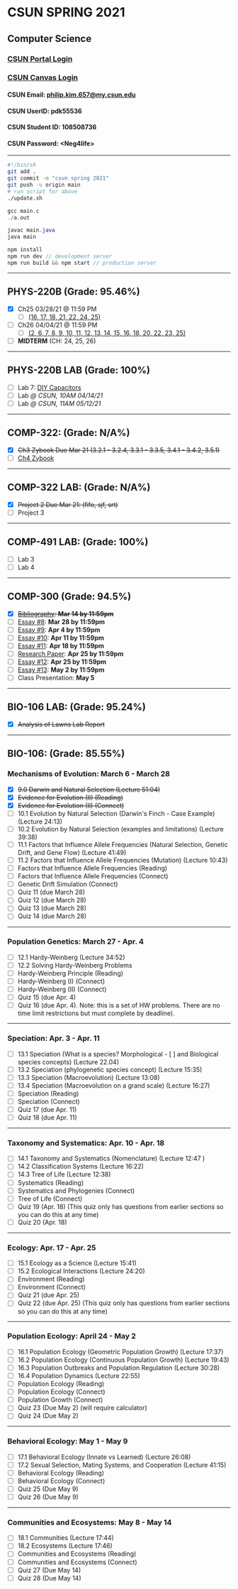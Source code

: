 # CSUN SPRING 2021

## Computer Science

### [CSUN Portal Login](https://auth.csun.edu/cas/login?method=POST&service=https%3A%2F%2Fmynorthridge.csun.edu%2Fpsp%2FPANRPRD%2F%3Fcmd%3Dlogin%26languageCd%3DENG)

### [CSUN Canvas Login](https://auth.csun.edu/cas/login?service=https://mynorthridge.csun.edu/psp/PANRPRD/?cmd=login&languageCd=ENG)

#### CSUN Email: [philip.kim.657@my.csun.edu](https://mail.google.com/mail/u/0/?ogbl#inbox)

#### CSUN UserID: pdk55536

#### CSUN Student ID: 108508736

#### CSUN Password: \<Neg4life>

***

```bash
#!/bin/sh
git add .
git commit -m "csun spring 2021"
git push -u origin main
# run script for above
./update.sh
```

```c
gcc main.c
./a.out
```

```java
javac main.java
java main
```

```javascript
npm install
npm run dev // development server
npm run build && npm start // production server
```

***

## PHYS-220B (Grade: 95.46\%)

- [X] Ch25 03/28/21 @ 11:59 PM
  - [ ] [(16, 17, 18, 21, 22, 24, 25)](https://canvas.csun.edu/courses/90844/modules/items/3378729)
- [ ] Ch26 04/04/21 @ 11:59 PM
  - [ ] [(2, 6, 7, 8, 9, 10, 11, 12, 13, 14, 15, 16, 18, 20, 22, 23, 25)](https://canvas.csun.edu/courses/90844/modules/items/3378729)
- [ ] **MIDTERM** (CH: 24, 25, 26)

***

## PHYS-220B LAB (Grade: 100\%)

- [ ] Lab 7: [DIY Capacitors](https://www.csun.edu/~hpostma/2021-1-220BL/lab07/lab07.html)
- [ ] Lab _@ CSUN, 10AM 04/14/21_
- [ ] Lab _@ CSUN, 11AM 05/12/21_

***

## COMP-322: (Grade: N/A%)

- [X] ~~Ch3 Zybook Due Mar 21 (3.2.1 - 3.2.4, 3.3.1 - 3.3.5, 3.4.1 - 3.4.2, 3.5.1)~~
- [ ] [Ch4 Zybook](https://learn.zybooks.com/zybook/CSUNCOMP322ZamanifarSpring2021)

***

## COMP-322 LAB: (Grade: N/A%)

- [X] ~~Project 2 Due Mar 21: (fifo, sjf, srt)~~
- [ ] Project 3

***

## COMP-491 LAB: (Grade: 100%)

- [ ] Lab 3
- [ ] Lab 4

***

## COMP-300 (Grade: 94.5%)

- [X] ~~[Bibliography](https://docs.google.com/document/d/1bEvjrZzd8rK3aCi-6D2LYhRRpUSAvsZ2I3KonbkhqgE/edit): **Mar 14 by 11:59pm**~~
- [ ] [Essay #8](https://docs.google.com/document/d/1ehvn4SjkYt9i3pzapPz8mEfd9Kdycz6GXwFx8Iwp1bo/edit): **Mar 28 by 11:59pm**
- [ ] [Essay #9](https://docs.google.com/document/d/1giCKGmuenYdtZMsgJ3vwo2TFC5WRTbWg_mrmaVJskKI/edit): **Apr 4 by 11:59pm**
- [ ] [Essay #10](https://docs.google.com/document/d/11VbYPGMEN0A4Y1FU0bfmJx0ifNgBckCr8ehmzDlm3iE/edit): **Apr 11 by 11:59pm**
- [ ] [Essay #11](https://docs.google.com/document/d/1VtpzEuzsG8ikLe3jToRdPXhIdgqsC-a1CsZuw9NFytA/edit): **Apr 18 by 11:59pm**
- [ ] [Research Paper](https://docs.google.com/document/d/1M6orVz_O3qvcHRX4s2yfCgBHDjIFA7Z37FPuEicI-qo/edit): **Apr 25 by 11:59pm**
- [ ] [Essay #12](https://docs.google.com/document/d/1Nx2MUAz1ecL4lXr_3KRATTrozLR3hOS4kbpEzKMYuSE/edit): **Apr 25 by 11:59pm**
- [ ] [Essay #13](https://docs.google.com/document/d/1RUrrBidI0zVxYQ00QFuhMLoKcUnPHv4tIXzK7igGKzc/edit): **May 2 by 11:59pm**
- [ ] Class Presentation: **May 5**

***

## BIO-106 LAB: (Grade: 95.24%)

- [X] ~~Analysis of Lawns Lab Report~~

***

## BIO-106: (Grade: 85.55%)

### Mechanisms of Evolution: March 6 - March 28

- [X] ~~9.0 Darwin and Natural Selection (Lecture 51:04)~~
- [X] ~~Evidence for Evolution (II) (Reading)~~
- [X] ~~Evidence for Evolution (II) (Connect)~~
- [ ] 10.1 Evolution by Natural Selection (Darwin's Finch - Case Example) (Lecture 24:13)
- [ ] 10.2 Evolution by Natural Selection (examples and limitations) (Lecture 39:38)
- [ ] 11.1 Factors that Influence Allele Frequencies (Natural Selection, Genetic Drift, and Gene Flow) (Lecture 41:49)
- [ ] 11.2 Factors that Influence Allele Frequencies (Mutation) (Lecture 10:43)
- [ ] Factors that Influence Allele Frequencies (Reading)
- [ ] Factors that Influence Allele Frequencies (Connect)
- [ ] Genetic Drift Simulation (Connect)
- [ ] Quiz 11 (due March 28)
- [ ] Quiz 12 (due March 28)
- [ ] Quiz 13 (due March 28)
- [ ] Quiz 14 (due March 28)

***

### Population Genetics: March 27 - Apr. 4

- [ ] 12.1 Hardy-Weinberg (Lecture 34:52)
- [ ] 12.2 Solving Hardy-Weinberg Problems
- [ ] Hardy-Weinberg Principle (Reading)
- [ ] Hardy-Weinberg (I) (Connect)
- [ ] Hardy-Weinberg (II) (Connect)
- [ ] Quiz 15 (due Apr. 4)
- [ ] Quiz 16 (due Apr. 4). Note: this is a set of HW problems. There are no time limit restrictions but must complete by deadline).

***

### Speciation: Apr. 3 - Apr. 11

- [ ] 13.1 Speciation (What is a species? Morphological - [ ] and Biological species concepts) (Lecture 22.04)
- [ ] 13.2 Speciation (phylogenetic species concept) (Lecture 15:35)
- [ ] 13.3 Speciation (Macroevolution) (Lecture 13:08)
- [ ] 13.4 Speciation (Macroevolution on a grand scale) (Lecture 16:27)
- [ ] Speciation (Reading)
- [ ] Speciation (Connect)
- [ ] Quiz 17 (due Apr. 11)
- [ ] Quiz 18 (due Apr. 11)

***

### Taxonomy and Systematics: Apr. 10 - Apr. 18

- [ ] 14.1 Taxonomy and Systematics (Nomenclature) (Lecture 12:47 )
- [ ] 14.2 Classification Systems (Lecture 16:22)
- [ ] 14.3 Tree of Life (Lecture 12:38)
- [ ] Systematics (Reading)
- [ ] Systematics and Phylogenies (Connect)
- [ ] Tree of Life (Connect)
- [ ] Quiz 19 (Apr. 18) (This quiz only has questions from earlier sections so you can do this at any time)
- [ ] Quiz 20 (Apr. 18)

***

### Ecology: Apr. 17 - Apr. 25

- [ ] 15.1 Ecology as a Science (Lecture 15:41)
- [ ] 15.2 Ecological Interactions (Lecture 24:20)
- [ ] Environment (Reading)
- [ ] Environment (Connect)
- [ ] Quiz 21 (due Apr. 25)
- [ ] Quiz 22 (due Apr. 25) (This quiz only has questions from earlier sections so you can do this at any time)

***

### Population Ecology: April 24 - May 2

- [ ] 16.1 Population Ecology (Geometric Population Growth) (Lecture 17:37)
- [ ] 16.2 Population Ecology (Continuous Population Growth) (Lecture 19:43)
- [ ] 16.3 Population Outbreaks and Population Regulation (Lecture 30:28)
- [ ] 16.4 Population Dynamics (Lecture 22:55)
- [ ] Population Ecology (Reading)
- [ ] Population Ecology (Connect)
- [ ] Population Growth (Connect)
- [ ] Quiz 23 (Due May 2) (will require calculator)
- [ ] Quiz 24 (Due May 2)

***

### Behavioral Ecology: May 1 - May 9

- [ ] 17.1 Behavioral Ecology (Innate vs Learned) (Lecture  26:08)
- [ ] 17.2 Sexual Selection, Mating Systems, and Cooperation (Lecture 41:15)
- [ ] Behavioral Ecology (Reading)
- [ ] Behavioral Ecology (Connect)
- [ ] Quiz 25 (Due May 9)
- [ ] Quiz 26 (Due May 9)

***

### Communities and Ecosystems: May 8 - May 14

- [ ] 18.1 Communities (Lecture 17:44)
- [ ] 18.2 Ecosystems (Lecture 17:46)
- [ ] Communities and Ecosystems (Reading)
- [ ] Communities and Ecosystems (Connect)
- [ ] Quiz 27 (Due May 14)
- [ ] Quiz 28 (Due May 14)

